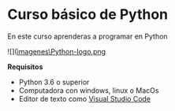 # Curso básico de Python

En este curso aprenderas a programar en Python

![]([imagenes\Python-logo.png](https://github.com/RafaelMorMar/Curso-basico-python-/blob/main/imagenes/Python-logo.png])

**Requisitos**

* Python 3.6 o superior
* Computadora con windows, linux o MacOs
* Editor de texto como [Visual Studio Code](https://code.visualstudio.com/)

